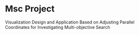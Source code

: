 # Msc Project
 Visualization Design and Application Based on Adjusting Parallel Coordinates for Investigating Multi-objective Search
